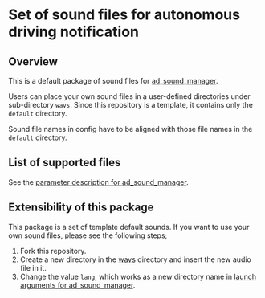 # Set of sound files for autonomous driving notification

## Overview
This is a default package of sound files for [ad_sound_manager](https://github.com/eve-autonomy/ad_sound_manager/).

Users can place your own sound files in a user-defined directories under sub-directory `wavs`.
Since this repository is a template, it contains only the `default` directory.

Sound file names in config have to be aligned with those file names in the `default` directory.

## List of supported files
See the [parameter description for ad_sound_manager](https://github.com/eve-autonomy/ad_sound_manager#parameter-description).

## Extensibility of this package
This package is a set of template default sounds.
If you want to use your own sound files, please see the following steps;
1. Fork this repository.
1. Create a new directory in the [wavs](#/wavs) directory and insert the new audio file in it.
1. Change the value `lang`, which works as a new directory name in [launch arguments for ad_sound_manager](https://github.com/eve-autonomy/ad_sound_manager#launch-arguments).
